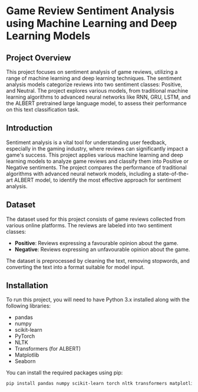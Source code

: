 # Game Review Sentiment Analysis using Machine Learning and Deep Learning Models

## Project Overview
This project focuses on sentiment analysis of game reviews, utilizing a range of machine learning and deep learning techniques. The sentiment analysis models categorize reviews into two sentiment classes: Positive, and Neutral. The project explores various models, from traditional machine learning algorithms to advanced neural networks like RNN, GRU, LSTM, and the ALBERT pretrained large language model, to assess their performance on this text classification task.

## Introduction
Sentiment analysis is a vital tool for understanding user feedback, especially in the gaming industry, where reviews can significantly impact a game's success. This project applies various machine learning and deep learning models to analyze game reviews and classify them into Positive or Negative sentiments. The project compares the performance of traditional algorithms with advanced neural network models, including a state-of-the-art ALBERT model, to identify the most effective approach for sentiment analysis.

## Dataset
The dataset used for this project consists of game reviews collected from various online platforms. The reviews are labeled into two sentiment classes:
- **Positive**: Reviews expressing a favourable opinion about the game.
- **Negative**: Reviews expressing an unfavourable opinion about the game.

The dataset is preprocessed by cleaning the text, removing stopwords, and converting the text into a format suitable for model input.

## Installation
To run this project, you will need to have Python 3.x installed along with the following libraries:

- pandas
- numpy
- scikit-learn
- PyTorch
- NLTK
- Transformers (for ALBERT)
- Matplotlib
- Seaborn

You can install the required packages using pip:
```bash
pip install pandas numpy scikit-learn torch nltk transformers matplotlib seaborn
